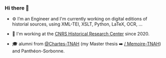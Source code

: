 ### Hi there 👋

<!--
**jeandamien-genero/jeandamien-genero** is a ✨ _special_ ✨ repository because its `README.md` (this file) appears on your GitHub profile.

Here are some ideas to get you started:

- 🔭 I’m currently working on ...
- 🌱 I’m currently learning ...
- 👯 I’m looking to collaborate on ...
- 🤔 I’m looking for help with ...
- 💬 Ask me about ...
- 📫 How to reach me: ...
- 😄 Pronouns: ...
- ⚡ Fun fact: ...
:office:
-->

- :gear: I’m an Engineer and I'm currently working on digital editions of historial sources, using XML-TEI, XSLT, Python, LaTeX, OCR, ...

- :office: I'm working at the [CNRS Historical Research Center](http://crh.ehess.fr/) since 2020.

- :mortar_board: alumni from [@Chartes-TNAH](https://github.com/Chartes-TNAH) (my Master thesis :arrow_right: [/
Memoire-TNAH](https://github.com/jeandamien-genero/Memoire-TNAH)) and Panthéon-Sorbonne.
